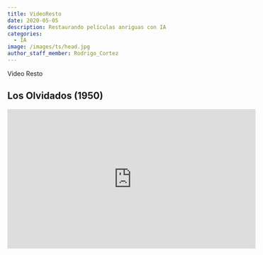 ```yaml
---
title: VideoResto
date: 2020-05-05
description: Restaurando películas anriguas con IA
categories:
  - IA
image: /images/ts/head.jpg
author_staff_member: Rodrigo_Cortez
---
```


Video Resto

## Los Olvidados (1950)

<iframe width="560" height="315" src="https://www.youtube.com/embed/3LH0jQdNATg" frameborder="0" allow="accelerometer; autoplay; clipboard-write; encrypted-media; gyroscope; picture-in-picture" allowfullscreen></iframe>